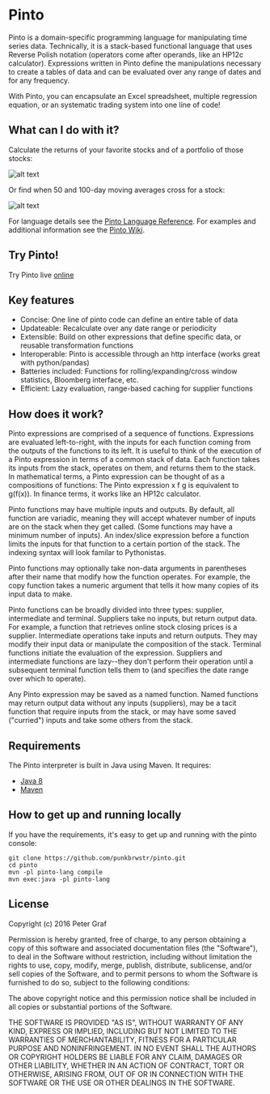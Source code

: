 # Pinto

Pinto is a domain-specific programming language for manipulating time series data. Technically, it is a stack-based functional  language that uses Reverse Polish notation (operators come after operands, like an HP12c calculator). Expressions written in Pinto define the manipulations necessary to create a tables of data and can be evaluated over any range of dates and for any frequency.

With Pinto, you can encapsulate an Excel spreadsheet, multiple regression equation, or an systematic trading system into one line of code!

## What can I do with it?

Calculate the returns of your favorite stocks and of a portfolio of those stocks:

![alt text](http://pinto.tech/files/example0.2.png "Stock portfolio example")

Or find when 50 and 100-day moving averages cross for a stock:

![alt text](http://pinto.tech/files/example1.1.png "Stock MA cross")



For language details see the [Pinto Language Reference](./pinto_reference.md).  For examples and additional information see the  [Pinto Wiki](./wiki).


## Try Pinto!
Try Pinto live [online](http://pinto.tech/)


## Key features

 - Concise: One line of pinto code can define an entire table of data
 - Updateable: Recalculate over any date range or periodicity 
 - Extensible: Build on other expressions that define specific data, or reusable transformation functions
 - Interoperable: Pinto is accessible through an http interface (works great with python/pandas)
 - Batteries included: Functions for rolling/expanding/cross window statistics, Bloomberg interface, etc.
 - Efficient: Lazy evaluation, range-based caching for supplier functions

## How does it work?

Pinto expressions are comprised of a sequence of functions.  Expressions are evaluated left-to-right, with the inputs for each function coming from the outputs of the functions to its left.  It is useful to think of the execution of a Pinto expression in terms of a common stack of data.  Each function takes its inputs from the stack, operates on them, and returns them to the stack.  In mathematical terms, a Pinto expression can be thought of as a compositions of functions:  The Pinto expression x f g is equivalent to g(f(x)).  In finance terms, it works like an HP12c calculator.

Pinto functions may have multiple inputs and outputs.  By default, all function are variadic, meaning they will accept whatever number of inputs are on the stack when they get called.  (Some functions may have a minimum number of inputs).  An index/slice expression before a function limits the inputs for that function to a certain portion of the stack.  The indexing syntax will look familar to Pythonistas.

Pinto functions may optionally take non-data arguments in parentheses after their name that modify how the function operates.  For example, the copy function takes a numeric argument that tells it how many copies of its input data to make.

Pinto functions can be broadly divided into three types: supplier, intermediate and terminal.  Suppliers take no inputs, but return output data.  For example, a function that retrieves online stock closing prices is a supplier.  Intermediate operations take inputs and return outputs.  They may modify their input data or manipulate the composition of the stack.  Terminal functions initiate the evaluation of the expression.  Suppliers and intermediate functions are lazy--they don't perform their operation until a subsequent terminal function tells them to (and specifies the date range over which to operate).  

Any Pinto expression may be saved as a named function.  Named functions may return output data without any inputs (suppliers), may be a tacit function that require inputs from the stack, or may have some saved ("curried") inputs and take some others from the stack. 


## Requirements

The Pinto interpreter is built in Java using Maven. It requires:

 - [Java 8](https://java.com/download)
 - [Maven](https://maven.apache.org/download.cgi)


## How to get up and running locally

If you have the requirements, it's easy to get up and running with the pinto console:


```
git clone https://github.com/punkbrwstr/pinto.git
cd pinto
mvn -pl pinto-lang compile
mvn exec:java -pl pinto-lang
```



## License

Copyright (c) 2016 Peter Graf

Permission is hereby granted, free of charge, to any person
obtaining a copy of this software and associated documentation
files (the "Software"), to deal in the Software without
restriction, including without limitation the rights to use,
copy, modify, merge, publish, distribute, sublicense, and/or sell
copies of the Software, and to permit persons to whom the
Software is furnished to do so, subject to the following
conditions:

The above copyright notice and this permission notice shall be
included in all copies or substantial portions of the Software.

THE SOFTWARE IS PROVIDED "AS IS", WITHOUT WARRANTY OF ANY KIND,
EXPRESS OR IMPLIED, INCLUDING BUT NOT LIMITED TO THE WARRANTIES
OF MERCHANTABILITY, FITNESS FOR A PARTICULAR PURPOSE AND
NONINFRINGEMENT. IN NO EVENT SHALL THE AUTHORS OR COPYRIGHT
HOLDERS BE LIABLE FOR ANY CLAIM, DAMAGES OR OTHER LIABILITY,
WHETHER IN AN ACTION OF CONTRACT, TORT OR OTHERWISE, ARISING
FROM, OUT OF OR IN CONNECTION WITH THE SOFTWARE OR THE USE OR
OTHER DEALINGS IN THE SOFTWARE.
